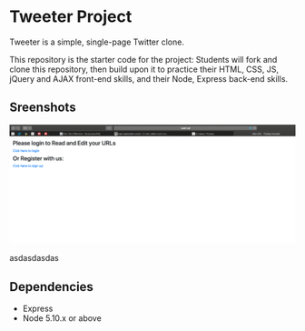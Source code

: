 # Tweeter Project

Tweeter is a simple, single-page Twitter clone.

This repository is the starter code for the project: Students will fork and clone this repository, then build upon it to practice their HTML, CSS, JS, jQuery and AJAX front-end skills, and their Node, Express back-end skills.

## Sreenshots

![Screenshot of tweet compose box](https://github.com/justintu2021/tinyapp/blob/master/docs/Signup_Login-page.png)

asdasdasdas


## Dependencies

- Express
- Node 5.10.x or above

